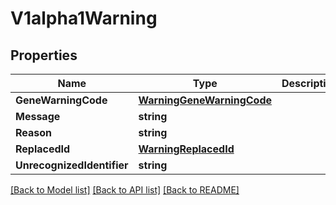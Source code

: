 # V1alpha1Warning

## Properties

Name | Type | Description | Notes
------------ | ------------- | ------------- | -------------
**GeneWarningCode** | [**WarningGeneWarningCode**](WarningGeneWarningCode.md) |  | [optional] 
**Message** | **string** |  | [optional] 
**Reason** | **string** |  | [optional] 
**ReplacedId** | [**WarningReplacedId**](WarningReplacedId.md) |  | [optional] 
**UnrecognizedIdentifier** | **string** |  | [optional] 

[[Back to Model list]](../README.md#documentation-for-models) [[Back to API list]](../README.md#documentation-for-api-endpoints) [[Back to README]](../README.md)


